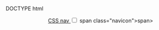 DOCTYPE html 
<html lang="en">
<head>
<meta charset="UTF-8">
<meta name="viewport"content="width=device-width, initial-scale=1.0">
<link rel="stylesheet" type="text/css" href="style.css">
<title> document </title>
</head> 
<body>
  <header class="header">
  <a href=""class="logo">CSS nav </a>
  <input class="menu-btn" type="checkbox" id="menu-btn"/>
  <label class="menu-icon" for="menu-btn">span class="navicon"></label>span></label>
